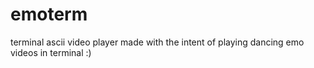 # emoterm
terminal ascii video player made with the intent of playing dancing emo videos in terminal :) 
